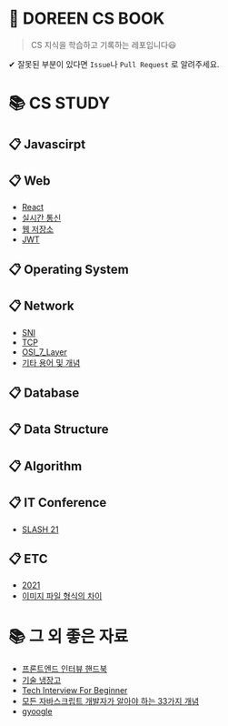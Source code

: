 # 👧 DOREEN CS BOOK

> CS 지식을 학습하고 기록하는 레포입니다😃

✔ 잘못된 부분이 있다면 `Issue`나 `Pull Request` 로 알려주세요.

# 📚 CS STUDY

## 📋 Javascirpt

## 📋 Web

- [React](https://github.com/do02reen24/TIL/blob/master/Web/react.md)
- [실시간 통신](https://github.com/do02reen24/TIL/blob/master/Web/real-time.md)
- [웹 저장소](https://github.com/do02reen24/TIL/blob/master/Web/web-storage.md)
- [JWT](https://github.com/do02reen24/TIL/blob/master/Web/jwt.md)

## 📋 Operating System

## 📋 Network

- [SNI](https://github.com/do02reen24/TIL/blob/master/Network/SNI.md)
- [TCP](https://github.com/do02reen24/TIL/blob/master/Network/TCP.md)
- [OSI_7_Layer](https://github.com/do02reen24/TIL/blob/master/Network/OSI_7_Layer.pdf)
- [기타 용어 및 개념](https://github.com/do02reen24/TIL/blob/master/Network/etc.md)

## 📋 Database

## 📋 Data Structure

## 📋 Algorithm

## 📋 IT Conference

- [SLASH 21](https://github.com/do02reen24/TIL/blob/master/ITConference/SLASH21.md)

## 📋 ETC

- [2021](https://github.com/do02reen24/TIL/blob/master/ETC/2021.md)
- [이미지 파일 형식의 차이](https://github.com/do02reen24/TIL/blob/master/ETC/image.md)

# 📚 그 외 좋은 자료

- [프론트엔드 인터뷰 핸드북](https://github.com/yangshun/front-end-interview-handbook/blob/master/contents/kr/README.md)
- [기술 냉장고](https://github.com/GimunLee/tech-refrigerator)
- [Tech Interview For Beginner](https://github.com/JaeYeopHan/Interview_Question_for_Beginner)
- [모든 자바스크립트 개발자가 알아야 하는 33가지 개념](https://github.com/yjs03057/33-js-concepts)
- [gyoogle](https://gyoogle.dev/)
